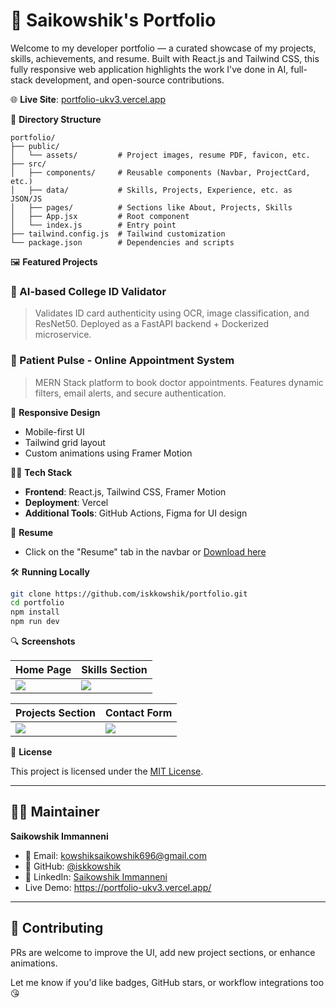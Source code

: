 # 💼 Saikowshik's Portfolio

Welcome to my developer portfolio — a curated showcase of my projects, skills, achievements, and resume. Built with React.js and Tailwind CSS, this fully responsive web application highlights the work I've done in AI, full-stack development, and open-source contributions.

🌐 **Live Site**: [portfolio-ukv3.vercel.app](https://portfolio-ukv3.vercel.app)

📂 **Directory Structure**
```
portfolio/
├── public/
│   └── assets/         # Project images, resume PDF, favicon, etc.
├── src/
│   ├── components/     # Reusable components (Navbar, ProjectCard, etc.)
│   ├── data/           # Skills, Projects, Experience, etc. as JSON/JS
│   ├── pages/          # Sections like About, Projects, Skills
│   ├── App.jsx         # Root component
│   └── index.js        # Entry point
├── tailwind.config.js  # Tailwind customization
└── package.json        # Dependencies and scripts
```

🖼️ **Featured Projects**

### 🔬 AI-based College ID Validator
> Validates ID card authenticity using OCR, image classification, and ResNet50. Deployed as a FastAPI backend + Dockerized microservice.

### 🏥 Patient Pulse - Online Appointment System
> MERN Stack platform to book doctor appointments. Features dynamic filters, email alerts, and secure authentication.

📱 **Responsive Design**

- Mobile-first UI
- Tailwind grid layout
- Custom animations using Framer Motion

🧑‍💻 **Tech Stack**

- **Frontend**: React.js, Tailwind CSS, Framer Motion
- **Deployment**: Vercel
- **Additional Tools**: GitHub Actions, Figma for UI design

📄 **Resume**

- Click on the "Resume" tab in the navbar or [Download here](https://portfolio-ukv3.vercel.app/assets/resume.pdf)

🛠️ **Running Locally**

```bash
git clone https://github.com/iskkowshik/portfolio.git
cd portfolio
npm install
npm run dev
```

🔍 **Screenshots**

| Home Page                          | Skills Section                      |
|-----------------------------------|-------------------------------------|
| ![](public/assets/home.png)       | ![](public/assets/skills.png)       |

| Projects Section                   | Contact Form                        |
|-----------------------------------|-------------------------------------|
| ![](public/assets/projects.png)   | ![](public/assets/contact.png)      |

🪪 **License**

This project is licensed under the [MIT License](LICENSE).

---

## 👨‍💼 Maintainer

**Saikowshik Immanneni**

- 📧 Email: [kowshiksaikowshik696@gmail.com](mailto:kowshiksaikowshik696@gmail.com)  
- 🔗 GitHub: [@iskkowshik](https://github.com/iskkowshik)  
- 💼 LinkedIn: [Saikowshik Immanneni](https://www.linkedin.com/in/kowshik-saikowshik-063619264)
- Live Demo: https://portfolio-ukv3.vercel.app/

---

## 🤝 Contributing

PRs are welcome to improve the UI, add new project sections, or enhance animations.

Let me know if you'd like badges, GitHub stars, or workflow integrations too 😘
